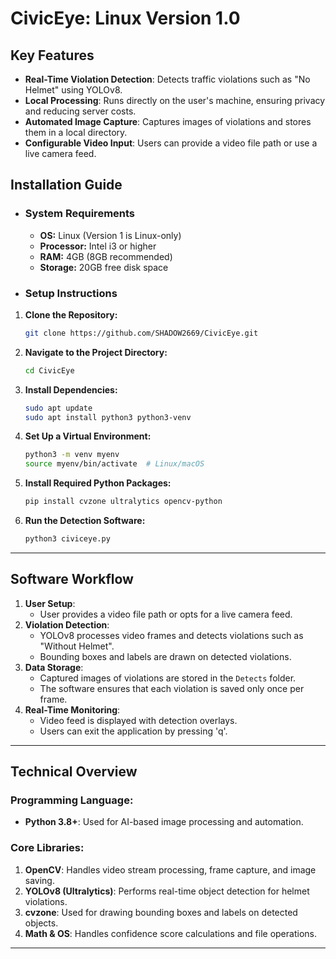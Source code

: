 # **CivicEye: Linux Version 1.0**

## **Key Features**
- **Real-Time Violation Detection**: Detects traffic violations such as "No Helmet" using YOLOv8.
- **Local Processing**: Runs directly on the user's machine, ensuring privacy and reducing server costs.
- **Automated Image Capture**: Captures images of violations and stores them in a local directory.
- **Configurable Video Input**: Users can provide a video file path or use a live camera feed.

## **Installation Guide**
- ### **System Requirements**
  - **OS:** Linux (Version 1 is Linux-only)
  - **Processor:** Intel i3 or higher
  - **RAM:** 4GB (8GB recommended)
  - **Storage:** 20GB free disk space

- ### **Setup Instructions**
1. **Clone the Repository:**
   ```bash
   git clone https://github.com/SHADOW2669/CivicEye.git
   ```
2. **Navigate to the Project Directory:**
   ```bash
   cd CivicEye
   ```
3. **Install Dependencies:**
   ```bash
   sudo apt update
   sudo apt install python3 python3-venv
   ```
4. **Set Up a Virtual Environment:**
   ```bash
   python3 -m venv myenv
   source myenv/bin/activate  # Linux/macOS
   ```
5. **Install Required Python Packages:**
   ```bash
   pip install cvzone ultralytics opencv-python
   ```
6. **Run the Detection Software:**
   ```bash
   python3 civiceye.py
   ```

---

## **Software Workflow**
1. **User Setup**:
   - User provides a video file path or opts for a live camera feed.
2. **Violation Detection**:
   - YOLOv8 processes video frames and detects violations such as "Without Helmet".
   - Bounding boxes and labels are drawn on detected violations.
3. **Data Storage**:
   - Captured images of violations are stored in the `Detects` folder.
   - The software ensures that each violation is saved only once per frame.
4. **Real-Time Monitoring**:
   - Video feed is displayed with detection overlays.
   - Users can exit the application by pressing 'q'.

---

## **Technical Overview**
### **Programming Language:**
- **Python 3.8+**: Used for AI-based image processing and automation.

### **Core Libraries:**
1. **OpenCV**: Handles video stream processing, frame capture, and image saving.
2. **YOLOv8 (Ultralytics)**: Performs real-time object detection for helmet violations.
3. **cvzone**: Used for drawing bounding boxes and labels on detected objects.
4. **Math & OS**: Handles confidence score calculations and file operations.

---